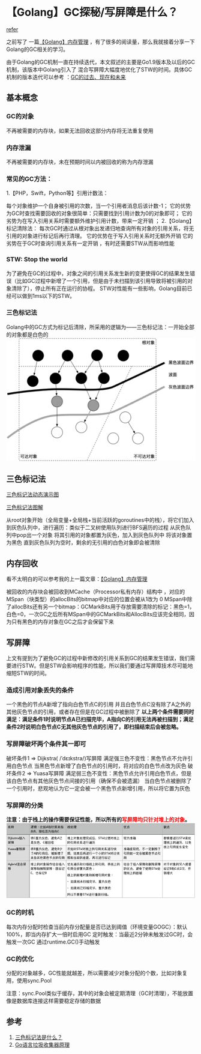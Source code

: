 # 【Golang】GC探秘/写屏障是什么？
[refer](https://www.jianshu.com/p/52ab0bebefa0)

之前写了 一篇[【Golang】内存管理](https://www.jianshu.com/p/1f0a0ec2d661) ，有了很多的阅读量，那么我就接着分享一下Golang的GC相关的学习。

由于Golang的GC机制一直在持续迭代，本文叙述的主要是Go1.9版本及以后的GC机制，该版本中Golang引入了 混合写屏障大幅度地优化了STW的时间。具体GC机制的版本迭代可以参考 ：[GC的过去、现在和未来](https://golang.design/under-the-hood/zh-cn/part2runtime/ch08gc/history/)

## 基本概念
### GC的对象
不再被需要的内存块，如果无法回收这部分内存将无法重复使用

### 内存泄漏
不再被需要的内存块，未在预期时间以内被回收的称为内存泄漏

### 常见的GC方法：
1.【PHP，Swift，Python等】引用计数法：

每个对象维护一个自身被引用的次数，当一个引用者消息后该计数-1；
它的优势为GC时查找需要回收的对象很简单：只需要找到引用计数为0的对象即可；
它的劣势为在写入引用关系时需要额外维护引用计数，带来一定开销 ；
2.【Golang】标记清除法：
每次GC时通过从根对象出发递归地查询所有对象的引用关系，将无引用的对象进行标记后再行清理。
它的优势在于写入引用关系时无额外开销
它的劣势在于GC时查询引用关系有一定开销 ，有时还需要STW从而影响性能
### STW: Stop the world
为了避免在GC的过程中，对象之间的引用关系发生新的变更使得GC的结果发生错误（比如GC过程中新增了一个引用，但是由于未扫描到该引用导致将被引用的对象清除了），停止所有正在运行的协程。
STW对性能有一些影响，Golang目前已经可以做到1ms以下的STW。

### 三色标记法
Golang中的GC方式为标记后清除，所采用的逻辑为——三色标记法：一开始全部的对象都是白色的
![gc-three-color](./pictures/gc-three-color.png "go gc")



## 三色标记法
[三色标记法动态演示图](https://zhuanlan.zhihu.com/p/74853110)

[三色标记法图解](https://zhuanlan.zhihu.com/p/334999060)

从root对象开始（全局变量+全局栈+当前活跃的goroutines中的栈），将它们加入到灰色队列中，进行遍历：类似于二叉树使用队列进行BFS遍历的过程
从灰色队列中pop出一个对象
将其引用的对象都置为灰色，加入到灰色队列中
将该对象置为黑色
直到灰色队列为空时，剩余的无引用的白色对象即会被清除
## 内存回收
看不太明白的可以参考我的上一篇文章：[【Golang】内存管理](https://www.jianshu.com/p/1f0a0ec2d661)

被回收的内存块会被回收到MCache（Processor私有内存）结构中 ，对应的MSpan（块类型）的allocBits的bitmap中对应的位置会被从1改为 0
MSpan中除了allocBits还有另一个bitmap：GCMarkBits用于存放需要清除的标记：黑色=1，白色=0，一次GC之后所有MSpan中的GCMarkBits和AllocBits应该完全相同，因为只有黑色的内存对象在GC之后才会保留下来
## 写屏障
上文有提到为了避免GC的过程中新修改的引用关系到GC的结果发生错误，我们需要进行STW。但是STW会影响程序的性能，所以我们要通过写屏障技术尽可能地缩短STW的时间。

### 造成引用对象丢失的条件
一个黑色的节点A新增了指向白色节点C的引用
并且白色节点C没有除了A之外的其他灰色节点的引用，或者存在但是在GC过程中被删除了
**以上两个条件需要同时满足：满足条件1时说明节点A已扫描完毕，A指向C的引用无法再被扫描到；满足条件2时说明白色节点C无其他灰色节点的引用了，即扫描结束后会被忽略。**

### 写屏障破坏两个条件其一即可
破坏条件1 => Dijkstra( /ˈdɛɪkstra/)写屏障
满足强三色不变性：黑色节点不允许引用白色节点
当黑色节点新增了白色节点的引用时，将对应的白色节点改为灰色
破坏条件2 => Yuasa写屏障
满足弱三色不变性：黑色节点允许引用白色节点，但是该白色节点有其他灰色节点间接的引用（确保不会被遗漏）
当白色节点被删除了一个引用时，悲观地认为它一定会被一个黑色节点新增引用，所以将它置为灰色
### 写屏障的分类
**注意：由于栈上的操作需要保证性能，所以所有的<font color=red>写屏障均只针对堆上的对象</font>。**
![writer-barrier-kind](./pictures/writer-barrier-kind.png "writer-barrier-kind")

### GC的时机
每次内存分配时检查当前内存分配量是否已达到阈值（环境变量GOGC）：默认100%，即当内存扩大一倍时启用GC
定时触发：当最近2分钟未触发过GC时，会触发一次GC
通过runtime.GC()手动触发
### GC的优化
分配的对象越多，GC性能就越差，所以需要减少对象分配的个数，比如对象复用，使用sync.Pool

注意：sync.Pool类似于缓存，其中的对象会被定期清理（GC时清理），不能放置像是数据库连接这样需要稳定存储的数据

## 参考
1. [三色标记法是什么？](https://www.bookstack.cn/read/qcrao-Go-Questions/spilt.4.GC-GC.md)
2. [Go语言垃圾收集器原理](https://draveness.me/golang/docs/part3-runtime/ch07-memory/golang-garbage-collector/)